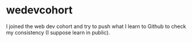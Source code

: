 # wedevcohort
I joined the web dev cohort and try to push what I learn to Github to check my consistency (I suppose learn in public).
